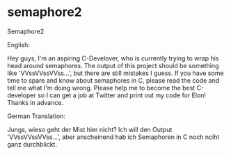 # semaphore2
Semaphore2

English:

Hey guys, I'm an aspiring C-Develover, who is currently trying to wrap his head around semaphores. The output of this project should be something like 'VVssVVssVVss...', but there are still mistakes I guess.
If you have some time to spare and know about semaphores in C, please read the code and tell me what I'm doing wrong.
Please help me to become the best C-developer so I can get a job at Twitter and print out my code for Elon!
Thanks in advance.

German Translation:

Jungs, wieso geht der Mist hier nicht? Ich will den Output 'VVssVVssVVss...', aber anscheinend hab ich Semaphoren in C noch nciht ganz durchblickt.
